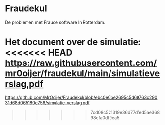 # Fraudekul

De problemen met Fraude software In Rotterdam.



Het document over de simulatie: 
<<<<<<< HEAD
https://raw.githubusercontent.com/mr0oijer/fraudekul/main/simulatieverslag,pdf
=======
https://github.com/MrOoijer/Fraudekul/blob/ebc0e0be2695c5d69763c29031d68d065180e756/simulatie-verslag.pdf
>>>>>>> 7cd08c521319e36d77dfed5ae36898cfa0df9ea5
